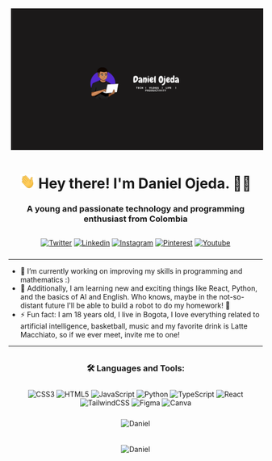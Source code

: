 <img src="./assets/images/Banner.png" style="padding:5px;" width='500px'>
<h1 align="center"><img src="https://raw.githubusercontent.com/basnetsoyuj/basnetsoyuj/master/assets/images/wave.gif" width="30px"/> Hey there! I'm Daniel Ojeda. 👨‍💻</h1>

<h3 align="center">A young and passionate technology and programming enthusiast from Colombia</h3>

<p></p>

<p align="center" style="padding: 10px;"><a href="https://twitter.com/DanielO81259396" target="blank"><img align="center" src="https://img.shields.io/badge/Twitter-%231DA1F2.svg?logo=Twitter&logoColor=white" alt="Twitter"/></a>
<a href="https://linkedin.com/in/daniel-ojeda-1b4155217/" target="blank"><img align="center" src="https://img.shields.io/badge/LinkedIn-%230077B5.svg?logo=linkedin&logoColor=white" alt="Linkedin"/></a>
<a href="https://instagram.com/its.daniid/" target="blank"><img align="center" src="https://img.shields.io/badge/Instagram-%23E4405F.svg?logo=Instagram&logoColor=white" alt="Instagram"/></a>
<a href="https://pinterest.com/Dlanmi/" target="blank"><img align="center" src="https://img.shields.io/badge/Pinterest-%23E60023.svg?logo=Pinterest&logoColor=white" alt="Pinterest"/></a>
<a href="https://youtube.com/@dlanmi" target="blank" ><img align="center" src="https://img.shields.io/badge/YouTube-%23FF0000.svg?logo=YouTube&logoColor=white" alt="Youtube"/></a>
</p>

<hr />

- 🔭 I’m currently working on improving my skills in programming and mathematics :)
- 🌱 Additionally, I am learning new and exciting things like React, Python, and the basics of AI and English. Who knows, maybe in the not-so-distant future I'll be able to build a robot to do my homework! 🤖
- ⚡ Fun fact: I am 18 years old, I live in Bogota, I love everything related to artificial intelligence, basketball, music and my favorite drink is Latte Macchiato, so if we ever meet, invite me to one!

<hr/>

<h3 align="center" style="padding: 10px;">🛠️ Languages and Tools:</h3>

<p align="center"><img height="24" src="https://img.shields.io/badge/css3-%231572B6.svg?style=for-the-badge&logo=css3&logoColor=white" alt="CSS3" title="CSS3"/> <img height="24" src="https://img.shields.io/badge/html5-%23E34F26.svg?style=for-the-badge&logo=html5&logoColor=white" alt="HTML5" title="HTML5" />
<img height="24" src="https://img.shields.io/badge/javascript-%23323330.svg?style=for-the-badge&logo=javascript&logoColor=%23F7DF1E" alt="JavaScript" title="JavaScript" />
<img height="24" src="https://img.shields.io/badge/python-3670A0?style=for-the-badge&logo=python&logoColor=ffdd54" alt="Python" title="Python" />
<img height="24" src="https://img.shields.io/badge/typescript-%23007ACC.svg?style=for-the-badge&logo=typescript&logoColor=white" alt="TypeScript" title="TypeScript" />
<img height="24" src="https://img.shields.io/badge/react-%2320232a.svg?style=for-the-badge&logo=react&logoColor=%2361DAFB" alt="React" title="React" />
<img height="24" src="https://img.shields.io/badge/tailwindcss-%2338B2AC.svg?style=for-the-badge&logo=tailwind-css&logoColor=white" alt="TailwindCSS" title="TailwindCSS" />
<img height="24" src="https://img.shields.io/badge/figma-%23F24E1E.svg?style=for-the-badge&logo=figma&logoColor=white" alt="Figma" title="Figma" />
<img height="24" src="https://img.shields.io/badge/Canva-%2300C4CC.svg?style=for-the-badge&logo=Canva&logoColor=white" alt="Canva" title="Canva" />
</p>

<p align="center" style="padding: 10px;"><img src="https://github-readme-streak-stats.herokuapp.com/?user=Dlanmi&theme=dark&hide_border=false" alt="Daniel" /></p>

<p align="center" style="padding: 10px;"><img src="https://github-readme-stats.vercel.app/api/top-langs/?username=Dlanmi&layout=compact&theme=dark&hide_border=false" alt="Daniel" /></p>

<!---
Dlanmi/Dlanmi is a ✨ special ✨ repository because its `README.md` (this file) appears on your GitHub profile.
You can click the Preview link to take a look at your changes.
--->
